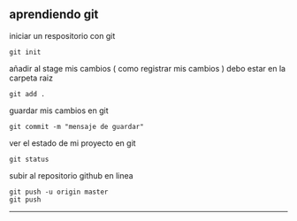

## aprendiendo git

iniciar un respositorio con git

```
git init
```

añadir al stage mis cambios ( como registrar mis cambios ) debo estar en la carpeta raiz

```
git add .
```

guardar mis cambios en git

```
git commit -m "mensaje de guardar"
```

ver el estado de mi proyecto en git

```
git status
```

subir al repositorio github en linea 

```
git push -u origin master
git push
```

---

